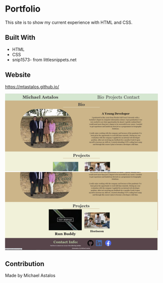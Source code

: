 # Portfolio 
This site is to show my current experience with HTML and CSS.

## Built With 
* HTML
* CSS
* snip1573- from littlesnippets.net

## Website
https://mtastalos.github.io/

![alt text](./assets/images/Website-part1.jpg?raw=true "part 1")
![plot](./assets/images/Website-part2.jpg)

## Contribution
Made by Michael Astalos
